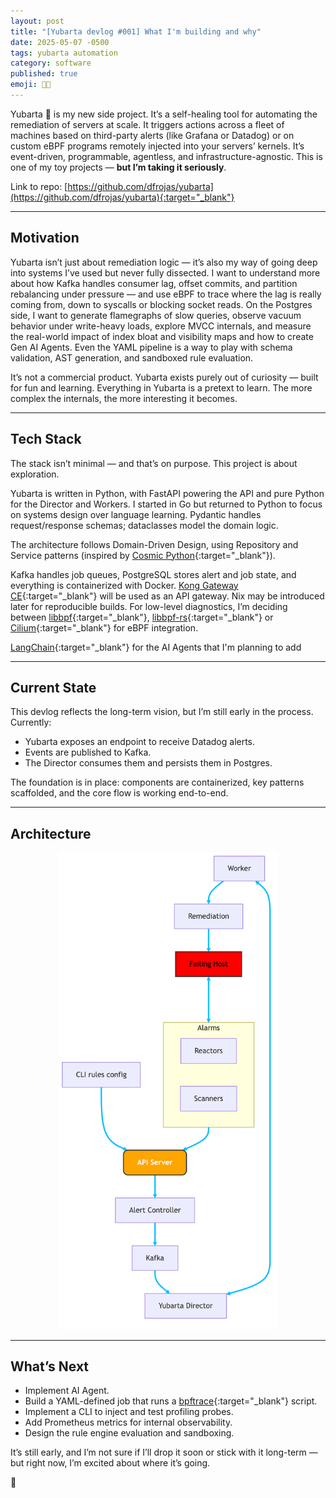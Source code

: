 ```yaml
---
layout: post
title: "[Yubarta devlog #001] What I'm building and why"
date: 2025-05-07 -0500
tags: yubarta automation
category: software
published: true
emoji: 👨‍💻
---
```


Yubarta 🐋 is my new side project. It’s a self-healing tool for automating the remediation of servers at scale. It triggers actions across a fleet of machines based on third-party alerts (like Grafana or Datadog) or on custom eBPF programs remotely injected into your servers’ kernels. It’s event-driven, programmable, agentless, and infrastructure-agnostic. This is one of my toy projects — **but I’m taking it seriously**.

Link to repo: [https://github.com/dfrojas/yubarta](https://github.com/dfrojas/yubarta){:target="_blank"}

---

## Motivation

Yubarta isn’t just about remediation logic — it’s also my way of going deep into systems I’ve used but never fully dissected. I want to understand more about how Kafka handles consumer lag, offset commits, and partition rebalancing under pressure — and use eBPF to trace where the lag is really coming from, down to syscalls or blocking socket reads. On the Postgres side, I want to generate flamegraphs of slow queries, observe vacuum behavior under write-heavy loads, explore MVCC internals, and measure the real-world impact of index bloat and visibility maps and how to create Gen AI Agents. Even the YAML pipeline is a way to play with schema validation, AST generation, and sandboxed rule evaluation.

It’s not a commercial product. Yubarta exists purely out of curiosity — built for fun and learning. Everything in Yubarta is a pretext to learn. The more complex the internals, the more interesting it becomes.

---

## Tech Stack

The stack isn’t minimal — and that’s on purpose. This project is about exploration.

Yubarta is written in Python, with FastAPI powering the API and pure Python for the Director and Workers. I started in Go but returned to Python to focus on systems design over language learning. Pydantic handles request/response schemas; dataclasses model the domain logic.

The architecture follows Domain-Driven Design, using Repository and Service patterns (inspired by [Cosmic Python](https://www.cosmicpython.com/book/preface.html){:target="_blank"}).

Kafka handles job queues, PostgreSQL stores alert and job state, and everything is containerized with Docker. [Kong Gateway CE](https://konghq.com/products/kong-gateway){:target="_blank"} will be used as an API gateway. Nix may be introduced later for reproducible builds. For low-level diagnostics, I’m deciding between [libbpf](https://github.com/libbpf/libbpf){:target="_blank"}, [libbpf-rs](https://github.com/libbpf/libbpf-rs){:target="_blank"} or [Cilium](https://github.com/cilium/ebpf){:target="_blank"}  for eBPF integration.

[LangChain](https://www.langchain.com/){:target="_blank"} for the AI Agents that I'm planning to add

---

## Current State

This devlog reflects the long-term vision, but I’m still early in the process. Currently:

- Yubarta exposes an endpoint to receive Datadog alerts.
- Events are published to Kafka.
- The Director consumes them and persists them in Postgres.

The foundation is in place: components are containerized, key patterns scaffolded, and the core flow is working end-to-end.

---

## Architecture

<div align="center">
<img src="/assets/img/arch-vertical.png" width=350px class="img-fluid">
</div>

---

## What’s Next

- Implement AI Agent.
- Build a YAML-defined job that runs a [bpftrace](https://github.com/bpftrace/bpftrace){:target="_blank"} script.
- Implement a CLI to inject and test profiling probes.
- Add Prometheus metrics for internal observability.
- Design the rule engine evaluation and sandboxing.

It’s still early, and I’m not sure if I’ll drop it soon or stick with it long-term — but right now, I’m excited about where it’s going.

🐋
